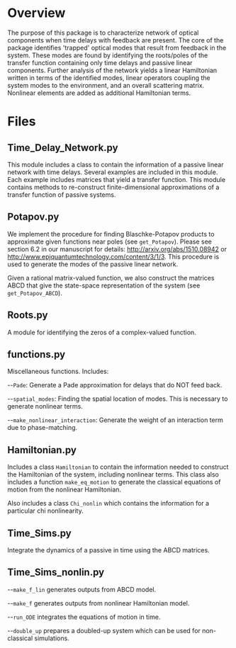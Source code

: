 # Overview
The purpose of this package is to characterize network of optical components
when time delays with feedback are present. The core of the package identifies
'trapped' optical modes that result from feedback in the system. These modes are
found by identifying the roots/poles of the transfer function containing only
time delays and passive linear components. Further analysis of the network
yields a linear Hamiltonian written in terms of the identified modes, linear
operators coupling the system modes to the environment, and an overall
scattering matrix. Nonlinear elements are added as additional Hamiltonian terms.

# Files

## Time_Delay_Network.py
This module includes a class to contain the information of a passive linear
network with time delays.
Several examples are included in this module.
Each example includes matrices that yield a transfer function.
This module contains methods to re-construct finite-dimensional approximations
of a transfer function of passive systems.

## Potapov.py
We implement the procedure for finding Blaschke-Potapov
products to approximate given functions near poles (see `get_Potapov`).
Please see section 6.2 in
our manuscript for details: http://arxiv.org/abs/1510.08942 or
http://www.epjquantumtechnology.com/content/3/1/3.
This procedure is used to generate the modes of the passive linear network.

Given a rational matrix-valued function, we also construct the matrices ABCD
that give the state-space representation of the system (see `get_Potapov_ABCD`).

## Roots.py
A module for identifying the zeros of a complex-valued function.

## functions.py
Miscellaneous functions. Includes:

--`Pade`: Generate a Pade approximation for delays that do NOT feed back.

--`spatial_modes`: Finding the spatial location of modes. This is necessary to
generate nonlinear terms.

--`make_nonlinear_interaction`: Generate the weight of an interaction term due
to phase-matching.

## Hamiltonian.py
Includes a class `Hamiltonian` to contain the information needed to construct the
Hamiltonian of the system, including nonlinear terms.
This class also includes a function `make_eq_motion` to generate the classical
equations of motion from the nonlinear Hamiltonian.

Also includes a class `Chi_nonlin` which contains the information for a particular
chi nonlinearity.

## Time_Sims.py

Integrate the dynamics of a passive in time using the ABCD matrices.

## Time_Sims_nonlin.py

--`make_f_lin` generates outputs from ABCD model.

--`make_f` generates outputs from nonlinear Hamiltonian model.

--`run_ODE` integrates the equations of motion in time.

--`double_up` prepares a doubled-up system which can be used for non-classical
simulations.
